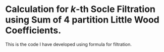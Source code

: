 # Calculation for $k$-th Socle Filtration using Sum of 4 partition Little Wood Coefficients.

This is the code I have developed using formula for filtration.
